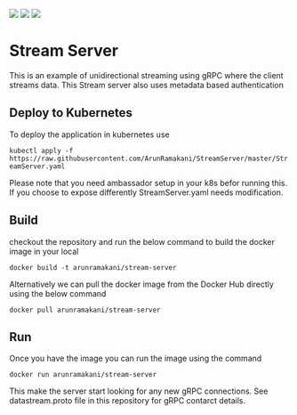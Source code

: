 [![](https://images.microbadger.com/badges/version/arunramakani/stream-server.svg)](https://microbadger.com/images/arunramakani/stream-server "Get your own version badge on microbadger.com") [![](https://img.shields.io/docker/pulls/arunramakani/stream-server.svg)](https://img.shields.io/docker/pulls/arunramakani/stream-server.svg) [![](https://img.shields.io/docker/stars/arunramakani/stream-server.svg)](https://img.shields.io/docker/stars/arunramakani/stream-server.svg)

# Stream Server

This is an example of unidirectional streaming using gRPC where the client streams data. This Stream server also uses metadata based authentication 

## Deploy to Kubernetes 

To deploy the application in kubernetes use 

```kubectl apply -f https://raw.githubusercontent.com/ArunRamakani/StreamServer/master/StreamServer.yaml```

Please note that you need ambassador setup in your k8s befor running this. If you choose to expose differently StreamServer.yaml needs modification. 

## Build 

checkout the repository and run the below command to build the docker image in your local  

```docker build -t arunramakani/stream-server```

Alternatively we can pull the docker image from the Docker Hub directly using the below command

```docker pull arunramakani/stream-server```

## Run 

Once you have the image you can run the image using the command

```docker run arunramakani/stream-server```

This make the server start looking for any new gRPC connections. See datastream.proto file in this repository for gRPC contarct details. 



